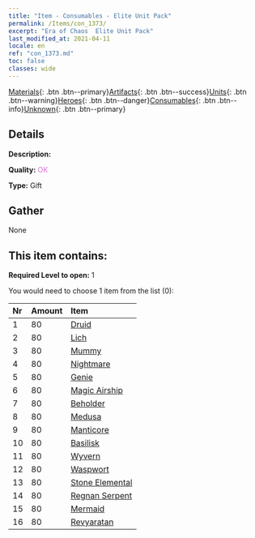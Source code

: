 ```yaml
---
title: "Item - Consumables - Elite Unit Pack"
permalink: /Items/con_1373/
excerpt: "Era of Chaos  Elite Unit Pack"
last_modified_at: 2021-04-11
locale: en
ref: "con_1373.md"
toc: false
classes: wide
---
```

 [Materials](/Items/){: .btn .btn--primary}[Artifacts](/Items/Artifacts/){: .btn .btn--success}[Units](/Items/Units/){: .btn .btn--warning}[Heroes](/Items/Heroes/){: .btn .btn--danger}[Consumables](/Items/Consumables/){: .btn .btn--info}[Unknown](/Items/Unknown/){: .btn .btn--primary}

## Details
 **Description:** 

 **Quality:** <span style="color: #DA70D6">OK</span>

 **Type:** Gift

## Gather

  None

## This item contains:

 **Required Level to open:** 1

 You would need to choose 1 item from the list (0):

  | Nr | Amount |     Item    |
  |:---|:-------|:------------|
  | 1 | 80 | [Druid](/Items/unt_206/) | 
  | 2 | 80 | [Lich](/Items/unt_212/) | 
  | 3 | 80 | [Mummy](/Items/unt_215/) | 
  | 4 | 80 | [Nightmare](/Items/unt_233/) | 
  | 5 | 80 | [Genie](/Items/unt_239/) | 
  | 6 | 80 | [Magic Airship](/Items/unt_242/) | 
  | 7 | 80 | [Beholder](/Items/unt_246/) | 
  | 8 | 80 | [Medusa](/Items/unt_247/) | 
  | 9 | 80 | [Manticore](/Items/unt_249/) | 
  | 10 | 80 | [Basilisk](/Items/unt_256/) | 
  | 11 | 80 | [Wyvern](/Items/unt_258/) | 
  | 12 | 80 | [Waspwort](/Items/unt_260/) | 
  | 13 | 80 | [Stone Elemental](/Items/unt_266/) | 
  | 14 | 80 | [Regnan Serpent](/Items/unt_276/) | 
  | 15 | 80 | [Mermaid](/Items/unt_277/) | 
  | 16 | 80 | [Revyaratan](/Items/unt_280/) | 
